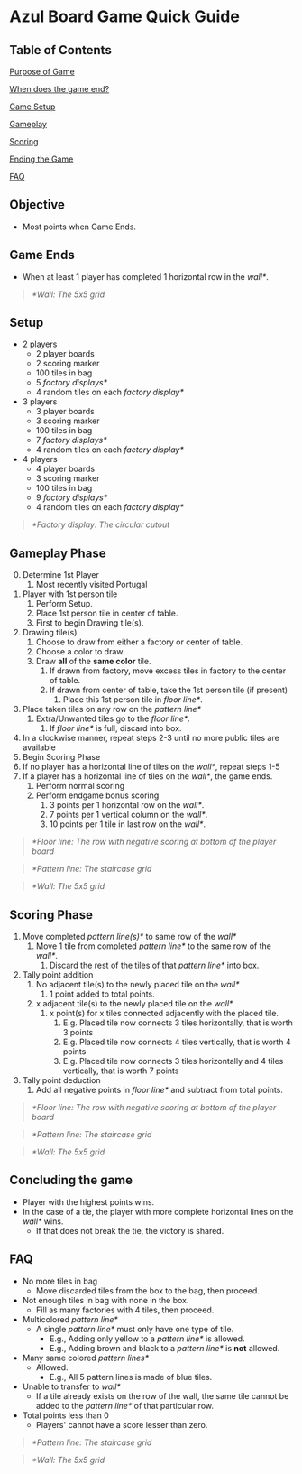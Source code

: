 # Azul Board Game Quick Guide

## Table of Contents

[Purpose of Game](#objective)

[When does the game end?](#game-ends)

[Game Setup](#setup)

[Gameplay](#gameplay-phase)

[Scoring](#scoring-phase)

[Ending the Game](#concluding-the-game)

[FAQ](#faq)

## Objective
- Most points when Game Ends.

## Game Ends
- When at least 1 player has completed 1 horizontal row in the _wall*_.

> _*Wall: The 5x5 grid_

## Setup
- 2 players
    - 2 player boards
    - 2 scoring marker
	- 100 tiles in bag
	- 5 _factory displays*_
	- 4 random tiles on each _factory display*_
- 3 players
	- 3 player boards
	- 3 scoring marker
	- 100 tiles in bag
	- 7 _factory displays*_
	- 4 random tiles on each _factory display*_
- 4 players
	- 4 player boards
	- 3 scoring marker
	- 100 tiles in bag
	- 9 _factory displays*_
	- 4 random tiles on each _factory display*_

> _*Factory display: The circular cutout_

## Gameplay Phase
0. Determine 1st Player
    1. Most recently visited Portugal
1. Player with 1st person tile
    1. Perform Setup.
    2. Place 1st person tile in center of table.
    3. First to begin Drawing tile(s).
2. Drawing tile(s)
    1. Choose to draw from either a factory or center of table.
    2. Choose a color to draw.
    3. Draw **all** of the **same color** tile.
        1. If drawn from factory, move excess tiles in factory to the center of table.
        2. If drawn from center of table, take the 1st person tile (if present)
            1. Place this 1st person tile in _floor line*_.
3. Place taken tiles on any row on the _pattern line*_
    1. Extra/Unwanted tiles go to the _floor line*_.
        1. If _floor line*_ is full, discard into box.
4. In a clockwise manner, repeat steps 2-3 until no more public tiles are available
5. Begin Scoring Phase
6. If no player has a horizontal line of tiles on the _wall*_, repeat steps 1-5
7. If a player has a horizontal line of tiles on the _wall*_, the game ends.
    1. Perform normal scoring
    2. Perform endgame bonus scoring
        1. 3 points per 1 horizontal row on the _wall*_.
        2. 7 points per 1 vertical column on the _wall*_.
        3. 10 points per 1 tile in last row on the _wall*_.

> _*Floor line: The row with negative scoring at bottom of the player board_

> _*Pattern line: The staircase grid_

> _*Wall: The 5x5 grid_

## Scoring Phase
1. Move completed _pattern line(s)*_ to same row of the _wall*_
    1. Move 1 tile from completed _pattern line*_ to the same row of the _wall*_.
        1. Discard the rest of the tiles of that _pattern line*_ into box.
2. Tally point addition
    1. No adjacent tile(s) to the newly placed tile on the _wall*_
        1. 1 point added to total points.
    2. x adjacent tile(s) to the newly placed tile on the _wall*_
        1. x point(s) for x tiles connected adjacently with the placed tile.
            1. E.g. Placed tile now connects 3 tiles horizontally, that is worth 3 points
            2. E.g. Placed tile now connects 4 tiles vertically, that is worth 4 points
            3. E.g. Placed tile now connects 3 tiles horizontally and 4 tiles vertically, that is worth 7 points
3. Tally point deduction
	1. Add all negative points in _floor line*_ and subtract from total points.

> _*Floor line: The row with negative scoring at bottom of the player board_

> _*Pattern line: The staircase grid_

> _*Wall: The 5x5 grid_

## Concluding the game
- Player with the highest points wins.
- In the case of a tie, the player with more complete horizontal lines on the _wall*_ wins.
    - If that does not break the tie, the victory is shared.

## FAQ
- No more tiles in bag
    - Move discarded tiles from the box to the bag, then proceed.
- Not enough tiles in bag with none in the box.
    - Fill as many factories with 4 tiles, then proceed.
- Multicolored _pattern line*_
    - A single _pattern line*_ must only have one type of tile. 
        - E.g., Adding only yellow to a _pattern line*_ is allowed.
        - E.g., Adding brown and black to a _pattern line*_ is **not** allowed.
- Many same colored _pattern lines*_
    - Allowed. 
        - E.g., All 5 pattern lines is made of blue tiles.
- Unable to transfer to _wall*_
    - If a tile already exists on the row of the wall, the same tile cannot be added to the _pattern line*_ of that particular row.
- Total points less than 0
    - Players' cannot have a score lesser than zero.

> _*Pattern line: The staircase grid_

> _*Wall: The 5x5 grid_
